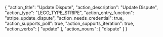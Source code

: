 {
"action_title": "Update Dispute",
"action_description": "Update Dispute",
"action_type": "LEGO_TYPE_STRIPE",
"action_entry_function": "stripe_update_dispute",
"action_needs_credential": true,
"action_supports_poll": true,
"action_supports_iteration": true,
"action_verbs": [
"update"
],
"action_nouns": [
"dispute"
]
}
